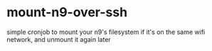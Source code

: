 mount-n9-over-ssh
=================

simple cronjob to mount your n9's filesystem if it's on the same wifi network, and unmount it again later
